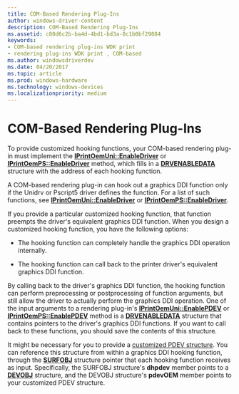 ```yaml
---
title: COM-Based Rendering Plug-Ins
author: windows-driver-content
description: COM-Based Rendering Plug-Ins
ms.assetid: c80d6c2b-ba4d-4bd1-bd3a-8c1b0bf29884
keywords:
- COM-based rendering plug-ins WDK print
- rendering plug-ins WDK print , COM-based
ms.author: windowsdriverdev
ms.date: 04/20/2017
ms.topic: article
ms.prod: windows-hardware
ms.technology: windows-devices
ms.localizationpriority: medium
---
```


# COM-Based Rendering Plug-Ins





To provide customized hooking functions, your COM-based rendering plug-in must implement the [**IPrintOemUni::EnableDriver**](https://msdn.microsoft.com/library/windows/hardware/ff554248) or [**IPrintOemPS::EnableDriver**](https://msdn.microsoft.com/library/windows/hardware/ff553212) method, which fills in a [**DRVENABLEDATA**](https://msdn.microsoft.com/library/windows/hardware/ff556206) structure with the address of each hooking function.

A COM-based rendering plug-in can hook out a graphics DDI function only if the Unidrv or Pscript5 driver defines the function. For a list of such functions, see [**IPrintOemUni::EnableDriver**](https://msdn.microsoft.com/library/windows/hardware/ff554248) or [**IPrintOemPS::EnableDriver**](https://msdn.microsoft.com/library/windows/hardware/ff553212).

If you provide a particular customized hooking function, that function preempts the driver's equivalent graphics DDI function. When you design a customized hooking function, you have the following options:

-   The hooking function can completely handle the graphics DDI operation internally.

-   The hooking function can call back to the printer driver's equivalent graphics DDI function.

By calling back to the driver's graphics DDI function, the hooking function can perform preprocessing or postprocessing of function arguments, but still allow the driver to actually perform the graphics DDI operation. One of the input arguments to a rendering plug-in's [**IPrintOemUni::EnablePDEV**](https://msdn.microsoft.com/library/windows/hardware/ff554249) or [**IPrintOemPS::EnablePDEV**](https://msdn.microsoft.com/library/windows/hardware/ff553215) method is a [**DRVENABLEDATA**](https://msdn.microsoft.com/library/windows/hardware/ff556206) structure that contains pointers to the driver's graphics DDI functions. If you want to call back to these functions, you should save the contents of this structure.

It might be necessary for you to provide a [customized PDEV structure](customized-pdev-structures.md). You can reference this structure from within a graphics DDI hooking function, through the [**SURFOBJ**](https://msdn.microsoft.com/library/windows/hardware/ff569901) structure pointer that each hooking function receives as input. Specifically, the SURFOBJ structure's **dhpdev** member points to a [**DEVOBJ**](https://msdn.microsoft.com/library/windows/hardware/ff547573) structure, and the DEVOBJ structure's **pdevOEM** member points to your customized PDEV structure.

 

 




